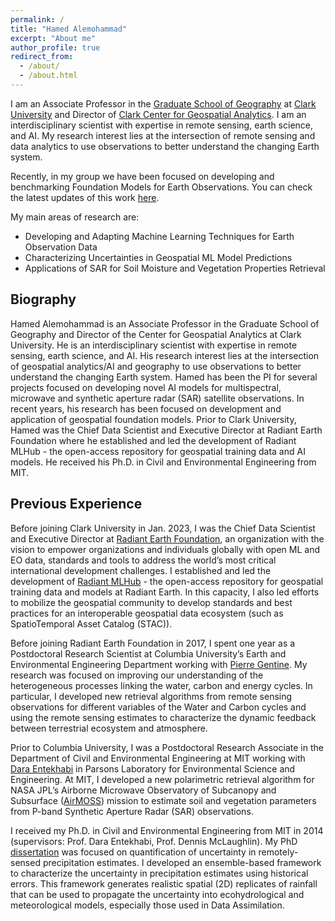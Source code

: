 ```yaml
---
permalink: /
title: "Hamed Alemohammad"
excerpt: "About me"
author_profile: true
redirect_from: 
  - /about/
  - /about.html
---
```


I am an Associate Professor in the [Graduate School of Geography](https://www.clarku.edu/departments/geography/) at [Clark University](https://www.clarku.edu/) and Director of [Clark Center for Geospatial Analytics](https://clarku.edu/cga). I am an interdisciplinary scientist with expertise in remote sensing, earth science, and AI. 
My research interest lies at the intersection of remote sensing and data analytics to use observations to better understand the changing Earth system.

Recently, in my group we have been focused on developing and benchmarking Foundation Models for Earth Observations. You can check the latest updates of this work [here](https://www.clarku.edu/centers/geospatial-analytics/research/prithvi-foundation-model/). 

My main areas of research are:
- Developing and Adapting Machine Learning Techniques for Earth Observation Data
- Characterizing Uncertainties in Geospatial ML Model Predictions
- Applications of SAR for Soil Moisture and Vegetation Properties Retrieval

## Biography

Hamed Alemohammad is an Associate Professor in the Graduate School of Geography and Director of the Center for Geospatial Analytics at Clark University. He is an interdisciplinary scientist with expertise in remote sensing, earth science, and AI. His research interest lies at the intersection of geospatial analytics/AI and geography to use observations to better understand the changing Earth system. Hamed has been the PI for several projects focused on developing novel AI models for multispectral, microwave and synthetic aperture radar (SAR) satellite observations. In recent years, his research has been focused on development and application of geospatial foundation models. Prior to Clark University, Hamed was the Chief Data Scientist and Executive Director at Radiant Earth Foundation where he established and led the development of Radiant MLHub - the open-access repository for geospatial training data and AI models. He received his Ph.D. in Civil and Environmental Engineering from MIT.

## Previous Experience 

Before joining Clark University in Jan. 2023, I was the Chief Data Scientist and Executive Director at [Radiant Earth Foundation](https://www.radiant.earth/), an organization with the vision to empower organizations and individuals globally with open ML and EO data, standards and tools to address the world’s most critical international development challenges. I established and led the development of [Radiant MLHub](https://mlhub.earth/) - the open-access repository for geospatial training data and models at Radiant Earth. In this capacity, I also led efforts to mobilize the geospatial community to develop standards and best practices for an interoperable geospatial data ecosystem (such as SpatioTemporal Asset Catalog (STAC)).

Before joining Radiant Earth Foundation in 2017, I spent one year as a Postdoctoral Research Scientist at Columbia University’s Earth and Environmental Engineering Department working with [Pierre Gentine](https://gentinelab.eee.columbia.edu/home). My research was focused on improving our understanding of the heterogeneous processes linking the water, carbon and energy cycles. In particular, I developed new retrieval algorithms from remote sensing observations for different variables of the Water and Carbon cycles and using the remote sensing estimates to characterize the dynamic feedback between terrestrial ecosystem and atmosphere.

Prior to Columbia University, I was a Postdoctoral Research Associate in the Department of Civil and Environmental Engineering at MIT working with [Dara Entekhabi](https://cee.mit.edu/people_individual/dara-entekhabi/) in Parsons Laboratory for Environmental Science and Engineering. At MIT, I developed a new polarimetric retrieval algorithm for NASA JPL’s Airborne Microwave Observatory of Subcanopy and Subsurface ([AirMOSS](https://airmoss.jpl.nasa.gov/)) mission to estimate soil and vegetation parameters from P-band Synthetic Aperture Radar (SAR) observations.

I received my Ph.D. in Civil and Environmental Engineering from MIT in 2014 (supervisors: Prof. Dara Entekhabi, Prof. Dennis McLaughlin). My PhD [dissertation](https://mit.primo.exlibrisgroup.com/permalink/01MIT_INST/ejdckj/alma990023315020106761) was focused on quantification of uncertainty in remotely-sensed precipitation estimates. I developed an ensemble-based framework to characterize the uncertainty in precipitation estimates using historical errors. This framework generates realistic spatial (2D) replicates of rainfall that can be used to propagate the uncertainty into ecohydrological and meteorological models, especially those used in Data Assimilation.